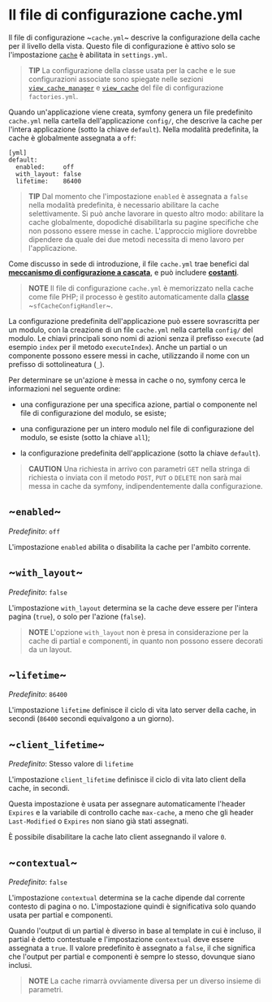 Il file di configurazione cache.yml
===================================

Il file di configurazione ~`cache.yml`~ descrive la configurazione della cache per il
livello della vista. Questo file di configurazione è attivo solo se  l'impostazione
[`cache`](#chapter_04_sub_cache) è abilitata in `settings.yml`.

>**TIP**
>La configurazione della classe usata per la cache e
>le sue configurazioni associate sono spiegate nelle sezioni
>[`view_cache_manager`](#chapter_05_view_cache_manager) e
>[`view_cache`](#chapter_05_view_cache) del file di
>configurazione `factories.yml`.

Quando un'applicazione viene creata, symfony genera un file predefinito `cache.yml`
nella cartella dell'applicazione `config/`, che descrive la cache per l'intera
applicazione (sotto la chiave `default`). Nella modalità predefinita, la cache è
globalmente assegnata a `off`:

    [yml]
    default:
      enabled:     off
      with_layout: false
      lifetime:    86400

>**TIP**
>Dal momento che l'impostazione `enabled` è assegnata a `false` nella modalità predefinita,
>è necessario abilitare la cache selettivamente. Si può anche lavorare in questo altro modo:
>abilitare la cache globalmente, dopodiché disabilitarla su pagine specifiche che
>non possono essere messe in cache. L'approccio migliore dovrebbe dipendere da quale dei due metodi
>necessita di meno lavoro per l'applicazione.

Come discusso in sede di introduzione, il file `cache.yml` trae benefici dal
[**meccanismo di configurazione a cascata**](#chapter_03_configurazione_a_cascata),
e può includere [**costanti**](#chapter_03_costanti).

>**NOTE**
>Il file di configurazione `cache.yml` è memorizzato nella cache come file PHP; il
>processo è gestito automaticamente dalla [classe](#chapter_14_config_handlers_yml) 
>~`sfCacheConfigHandler`~.

La configurazione predefinita dell'applicazione può essere sovrascritta per un modulo, con
la creazione di un file `cache.yml` nella cartella `config/` del modulo. Le chiavi
principali sono nomi di azioni senza il prefisso `execute` (ad esempio `index` per il
metodo `executeIndex`). Anche un partial o un componente possono essere messi in cache,
utilizzando il nome con un prefisso di sottolineatura (`_`).

Per determinare se un'azione è messa in cache o no, symfony cerca le informazioni
nel seguente ordine:

  * una configurazione per una specifica azione, partial o componente nel
    file di configurazione del modulo, se esiste;

  * una configurazione per un intero modulo nel file di configurazione del modulo, se
    esiste (sotto la chiave `all`);

  * la configurazione predefinita dell'applicazione (sotto la chiave `default`).

>**CAUTION**
>Una richiesta in arrivo con parametri `GET` nella stringa di richiesta o
>inviata con il metodo `POST`, `PUT` o `DELETE` non sarà mai messa
>in cache da symfony, indipendentemente dalla configurazione.

~`enabled`~
-----------

*Predefinito*: `off`

L'impostazione `enabled` abilita o disabilita la cache per l'ambito corrente.

~`with_layout`~
---------------

*Predefinito*: `false`

L'impostazione `with_layout` determina se la cache deve essere per l'intera
pagina (`true`), o solo per l'azione (`false`).

>**NOTE**
>L'opzione `with_layout` non è presa in considerazione per la cache di
>partial e componenti, in quanto non possono essere decorati da un layout.

~`lifetime`~
------------

*Predefinito*: `86400`

L'impostazione `lifetime` definisce il ciclo di vita lato server della cache, in
secondi (`86400` secondi equivalgono a un giorno).

~`client_lifetime`~
-------------------

*Predefinito*: Stesso valore di `lifetime`

L'impostazione `client_lifetime` definisce il ciclo di vita lato client della cache, in
secondi.

Questa impostazione è usata per assegnare automaticamente l'header `Expires` e la
variabile di controllo cache `max-cache`, a meno che gli header `Last-Modified`
o `Expires` non siano già stati assegnati.

È possibile disabilitare la cache lato client assegnando il valore `0`.

~`contextual`~
--------------

*Predefinito*: `false`

L'impostazione `contextual` determina se la cache dipende dal corrente contesto
di pagina o no. L'impostazione quindi è significativa solo quando usata per
partial e componenti.

Quando l'output di un partial è diverso in base al template in cui è
incluso, il partial è detto contestuale e l'impostazione `contextual`
deve essere assegnata a `true`. Il valore predefinito è assegnato a `false`, il che significa
che l'output per partial e componenti è sempre lo stesso, dovunque
siano inclusi.

>**NOTE**
>La cache rimarrà ovviamente diversa per un diverso insieme di parametri.
